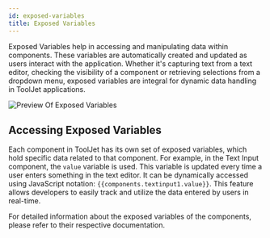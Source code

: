```yaml
---
id: exposed-variables
title: Exposed Variables
---
```


Exposed Variables help in accessing and manipulating data within components. These variables are automatically created and updated as users interact with the application. Whether it's capturing text from a text editor, checking the visibility of a component or retrieving selections from a dropdown menu, exposed variables are integral for dynamic data handling in ToolJet applications.

<div style={{textAlign: 'center'}}>
    <img style={{marginBottom:'15px'}} className="screenshot-full" src="/img/tooljet-concepts/exposed-variables/exposed-variables-preview.png" alt="Preview Of Exposed Variables" />
</div>

<div style={{paddingTop:'24px', paddingBottom:'24px'}}>

## Accessing Exposed Variables
Each component in ToolJet has its own set of exposed variables, which hold specific data related to that component. For example, in the Text Input component, the `value` variable is used. This variable is updated every time a user enters something in the text editor. It can be dynamically accessed using JavaScript notation: `{{components.textinput1.value}}`. This feature allows developers to easily track and utilize the data entered by users in real-time.

</div>

For detailed information about the exposed variables of the components, please refer to their respective documentation.
